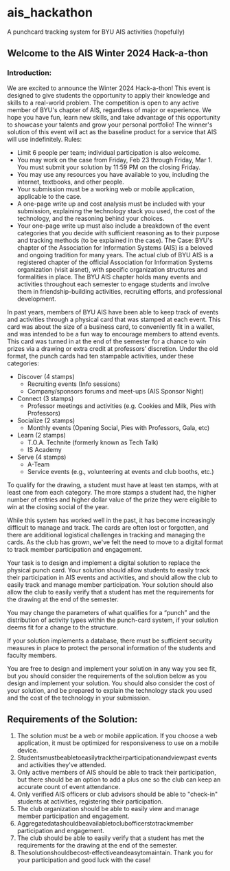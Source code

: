 # ais_hackathon

A punchcard tracking system for BYU AIS activities (hopefully)

## Welcome to the AIS Winter 2024 Hack-a-thon
### Introduction:
We are excited to announce the Winter 2024 Hack-a-thon! This event is designed to give students the opportunity to apply their knowledge and skills to a real-world problem. The competition is open to any active member of BYU's chapter of AIS, regardless of major or experience. We hope you have fun, learn new skills, and take advantage of this opportunity to showcase your talents and grow your personal portfolio! The winner's solution of this event will act as the baseline product for a service that AIS will use indefinitely.
Rules:
- Limit 6 people per team; individual participation is also welcome.
- You may work on the case from Friday, Feb 23 through Friday, Mar 1.
You must submit your solution by 11:59 PM on the closing Friday.
- You may use any resources you have available to you, including the
internet, textbooks, and other people.
- Your submission must be a working web or mobile application,
applicable to the case.
- A one-page write up and cost analysis must be included with your
submission, explaining the technology stack you used, the cost of the
technology, and the reasoning behind your choices.
- Your one-page write up must also include a breakdown of the event
categories that you decide with sufficient reasoning as to their purpose and tracking methods (to be explained in the case).
The Case:
BYU's chapter of the Association for Information Systems (AIS) is a beloved and ongoing tradition for many years. The actual club of BYU AIS is a registered chapter of the official Association for Information Systems organization (visit aisnet), with specific organization structures and formalities in place. The BYU AIS chapter holds many events and activities throughout each semester to engage students and involve them in friendship-building activities, recruiting efforts, and professional development.

In past years, members of BYU AIS have been able to keep track of events and activities through a physical card that was stamped at each event. This card was about the size of a business card, to conveniently fit in a wallet, and was intended to be a fun way to encourage members to attend events. This card was turned in at the end of the semester for a chance to win prizes via a drawing or extra credit at professors’ discretion.
Under the old format, the punch cards had ten stampable activities, under these categories:
- Discover (4 stamps)
  - Recruiting events (Info sessions)
  - Company/sponsors forums and meet-ups (AIS Sponsor Night)
- Connect (3 stamps)
  - Professor meetings and activities (e.g. Cookies and Milk, Pies
  with Professors) 
- Socialize (2 stamps)
  - Monthly events (Opening Social, Pies with Professors, Gala, etc)
- Learn (2 stamps)
  - T.O.A. Technite (formerly known as Tech Talk)
  - IS Academy
- Serve (4 stamps)
  - A-Team
  - Service events (e.g., volunteering at events and club booths, etc.)
  
To qualify for the drawing, a student must have at least ten stamps, with at least one from each category. The more stamps a student had, the higher number of entries and higher dollar value of the prize they were eligible to win at the closing social of the year.

While this system has worked well in the past, it has become increasingly difficult to manage and track. The cards are often lost or forgotten, and there are additional logistical challenges in tracking and managing the cards. As the club has grown, we've felt the need to move to a digital format to track member participation and engagement. 

Your task is to design and implement a digital solution to replace the physical punch card. Your solution should allow students to easily track their participation in AIS events and activities, and should allow the club to easily track and manage member participation. Your solution should also allow the club to easily verify that a student has met the requirements for the drawing at the end of the semester.

You may change the parameters of what qualifies for a “punch” and the distribution of activity types within the punch-card system, if your solution deems fit for a change to the structure.

If your solution implements a database, there must be sufficient security measures in place to protect the personal information of the students and faculty members.

You are free to design and implement your solution in any way you see fit, but you should consider the requirements of the solution below as you design and implement your solution. You should also consider the cost of your solution, and be prepared to explain the technology stack you used and the cost of the technology in your submission.
## Requirements of the Solution:
1. The solution must be a web or mobile application. If you choose a web application, it must be optimized for responsiveness to use on a mobile device.
2. Studentsmustbeabletoeasilytracktheirparticipationandviewpast events and activities they've attended.
3. Only active members of AIS should be able to track their participation, but there should be an option to add a plus one so the club can keep an accurate count of event attendance.
4. Only verified AIS officers or club advisors should be able to "check-in" students at activities, registering their participation.
5. The club organization should be able to easily view and manage member participation and engagement.
6. Aggregatedatashouldbeavailabletoclubofficerstotrackmember participation and engagement.
7. The club should be able to easily verify that a student has met the requirements for the drawing at the end of the semester.
8. Thesolutionshouldbecost-effectiveandeasytomaintain.
   Thank you for your participation and good luck with the case!

